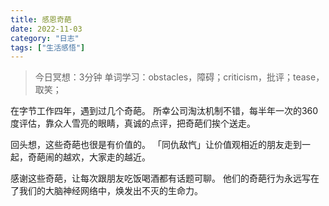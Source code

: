 ```yaml
---
title: 感恩奇葩
date: 2022-11-03
category: "日志"
tags: ["生活感悟"]
---
```


> 今日冥想：3分钟
> 单词学习：obstacles，障碍；criticism，批评；tease，取笑；

在字节工作四年，遇到过几个奇葩。
所幸公司淘汰机制不错，每半年一次的360度评估，靠众人雪亮的眼睛，真诚的点评，把奇葩们挨个送走。

回头想，这些奇葩也很是有价值的。
「同仇敌忾」让价值观相近的朋友走到一起，奇葩闹的越欢，大家走的越近。

感谢这些奇葩，让每次跟朋友吃饭喝酒都有话题可聊。
他们的奇葩行为永远写在了我们的大脑神经网络中，焕发出不灭的生命力。



